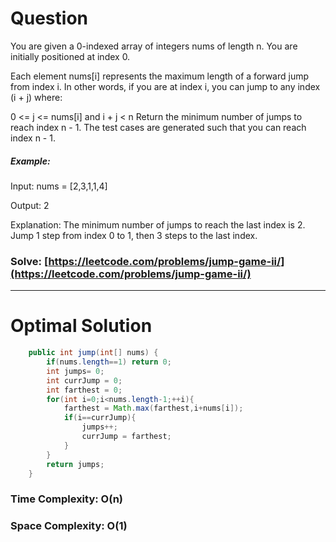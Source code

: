 # Question

You are given a 0-indexed array of integers nums of length n. You are initially positioned at index 0.

Each element nums[i] represents the maximum length of a forward jump from index i. In other words, if you are at index i, you can jump to any index (i + j) where:

0 <= j <= nums[i] and
i + j < n
Return the minimum number of jumps to reach index n - 1. The test cases are generated such that you can reach index n - 1.



##### Example:

Input: nums = [2,3,1,1,4]

Output: 2

Explanation: The minimum number of jumps to reach the last index is 2. Jump 1 step from index 0 to 1, then 3 steps to the last index.



### Solve: [https://leetcode.com/problems/jump-game-ii/](https://leetcode.com/problems/jump-game-ii/)

***

# Optimal Solution
        

``` java
    public int jump(int[] nums) {
        if(nums.length==1) return 0;
        int jumps= 0;
        int currJump = 0;
        int farthest = 0;
        for(int i=0;i<nums.length-1;++i){
            farthest = Math.max(farthest,i+nums[i]);
            if(i==currJump){
                jumps++;
                currJump = farthest;
            }
        }
        return jumps;
    }
```

### Time Complexity: O(n)
### Space Complexity: O(1)